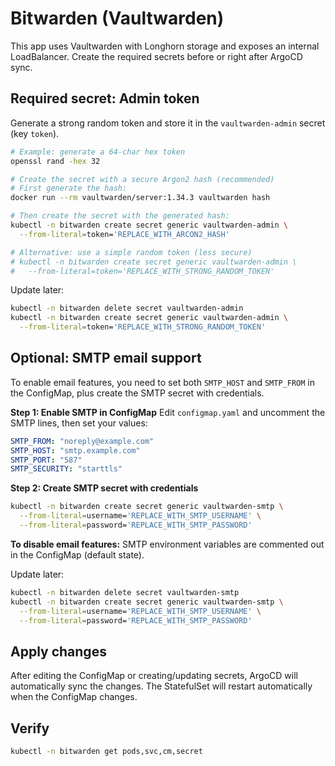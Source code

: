 # Bitwarden (Vaultwarden)

This app uses Vaultwarden with Longhorn storage and exposes an internal LoadBalancer. Create the required secrets before or right after ArgoCD sync.

## Required secret: Admin token

Generate a strong random token and store it in the `vaultwarden-admin` secret (key `token`).

```bash
# Example: generate a 64-char hex token
openssl rand -hex 32

# Create the secret with a secure Argon2 hash (recommended)
# First generate the hash:
docker run --rm vaultwarden/server:1.34.3 vaultwarden hash

# Then create the secret with the generated hash:
kubectl -n bitwarden create secret generic vaultwarden-admin \
  --from-literal=token='REPLACE_WITH_ARCON2_HASH'

# Alternative: use a simple random token (less secure)
# kubectl -n bitwarden create secret generic vaultwarden-admin \
#   --from-literal=token='REPLACE_WITH_STRONG_RANDOM_TOKEN'
```

Update later:
```bash
kubectl -n bitwarden delete secret vaultwarden-admin
kubectl -n bitwarden create secret generic vaultwarden-admin \
  --from-literal=token='REPLACE_WITH_STRONG_RANDOM_TOKEN'
```

## Optional: SMTP email support

To enable email features, you need to set both `SMTP_HOST` and `SMTP_FROM` in the ConfigMap, plus create the SMTP secret with credentials.

**Step 1: Enable SMTP in ConfigMap**
Edit `configmap.yaml` and uncomment the SMTP lines, then set your values:
```yaml
SMTP_FROM: "noreply@example.com"
SMTP_HOST: "smtp.example.com"
SMTP_PORT: "587"
SMTP_SECURITY: "starttls"
```

**Step 2: Create SMTP secret with credentials**
```bash
kubectl -n bitwarden create secret generic vaultwarden-smtp \
  --from-literal=username='REPLACE_WITH_SMTP_USERNAME' \
  --from-literal=password='REPLACE_WITH_SMTP_PASSWORD'
```

**To disable email features:** SMTP environment variables are commented out in the ConfigMap (default state).

Update later:
```bash
kubectl -n bitwarden delete secret vaultwarden-smtp
kubectl -n bitwarden create secret generic vaultwarden-smtp \
  --from-literal=username='REPLACE_WITH_SMTP_USERNAME' \
  --from-literal=password='REPLACE_WITH_SMTP_PASSWORD'
```

## Apply changes

After editing the ConfigMap or creating/updating secrets, ArgoCD will automatically sync the changes. The StatefulSet will restart automatically when the ConfigMap changes.

## Verify
```bash
kubectl -n bitwarden get pods,svc,cm,secret
```
